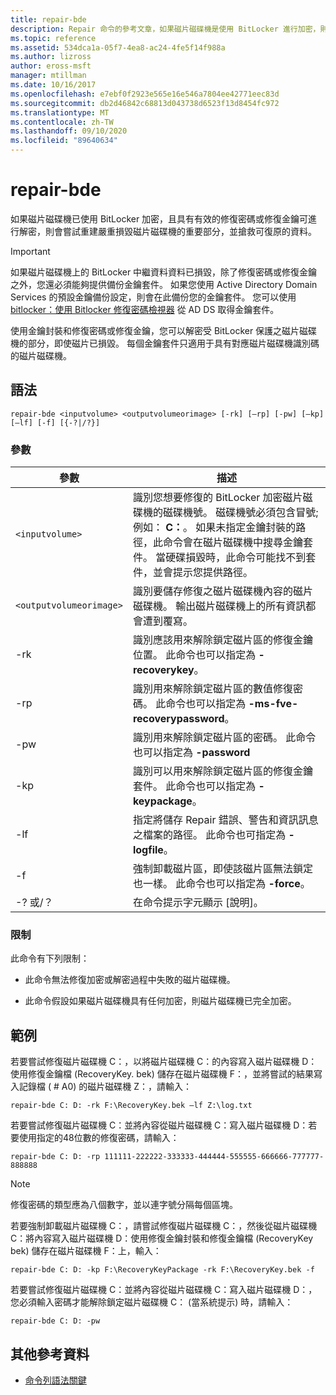 ```yaml
---
title: repair-bde
description: Repair 命令的參考文章，如果磁片磁碟機是使用 BitLocker 進行加密，則可以嘗試重建嚴重損毀磁片磁碟機的重要部分，並搶救可復原的資料。
ms.topic: reference
ms.assetid: 534dca1a-05f7-4ea8-ac24-4fe5f14f988a
ms.author: lizross
author: eross-msft
manager: mtillman
ms.date: 10/16/2017
ms.openlocfilehash: e7ebf0f2923e565e16e546a7804ee42771eec83d
ms.sourcegitcommit: db2d46842c68813d043738d6523f13d8454fc972
ms.translationtype: MT
ms.contentlocale: zh-TW
ms.lasthandoff: 09/10/2020
ms.locfileid: "89640634"
---
```

# <a name="repair-bde"></a>repair-bde

如果磁片磁碟機已使用 BitLocker 加密，且具有有效的修復密碼或修復金鑰可進行解密，則會嘗試重建嚴重損毀磁片磁碟機的重要部分，並搶救可復原的資料。

> [!IMPORTANT]
> 如果磁片磁碟機上的 BitLocker 中繼資料資料已損毀，除了修復密碼或修復金鑰之外，您還必須能夠提供備份金鑰套件。 如果您使用 Active Directory Domain Services 的預設金鑰備份設定，則會在此備份您的金鑰套件。 您可以使用 [bitlocker：使用 Bitlocker 修復密碼檢視器](https://docs.microsoft.com/windows/security/information-protection/bitlocker/bitlocker-use-bitlocker-recovery-password-viewer) 從 AD DS 取得金鑰套件。
>
> 使用金鑰封裝和修復密碼或修復金鑰，您可以解密受 BitLocker 保護之磁片磁碟機的部分，即使磁片已損毀。 每個金鑰套件只適用于具有對應磁片磁碟機識別碼的磁片磁碟機。

## <a name="syntax"></a>語法

```
repair-bde <inputvolume> <outputvolumeorimage> [-rk] [–rp] [-pw] [–kp] [–lf] [-f] [{-?|/?}]
```

### <a name="parameters"></a>參數

| 參數 | 描述 |
|--|--|
| `<inputvolume>` | 識別您想要修復的 BitLocker 加密磁片磁碟機的磁碟機號。 磁碟機號必須包含冒號;例如： **C：**。 如果未指定金鑰封裝的路徑，此命令會在磁片磁碟機中搜尋金鑰套件。 當硬碟損毀時，此命令可能找不到套件，並會提示您提供路徑。 |
| `<outputvolumeorimage>` | 識別要儲存修復之磁片磁碟機內容的磁片磁碟機。 輸出磁片磁碟機上的所有資訊都會遭到覆寫。 |
| -rk | 識別應該用來解除鎖定磁片區的修復金鑰位置。 此命令也可以指定為 **-recoverykey**。 |
| -rp | 識別用來解除鎖定磁片區的數值修復密碼。 此命令也可以指定為 **-ms-fve-recoverypassword**。 |
| -pw | 識別用來解除鎖定磁片區的密碼。 此命令也可以指定為 **-password** |
| -kp | 識別可以用來解除鎖定磁片區的修復金鑰套件。 此命令也可以指定為 **-keypackage**。 |
| -lf | 指定將儲存 Repair 錯誤、警告和資訊訊息之檔案的路徑。 此命令也可指定為 **-logfile**。 |
| -f | 強制卸載磁片區，即使該磁片區無法鎖定也一樣。 此命令也可以指定為 **-force**。 |
| -? 或/？ | 在命令提示字元顯示 [說明]。 |

### <a name="limitations"></a>限制

此命令有下列限制：

- 此命令無法修復加密或解密過程中失敗的磁片磁碟機。

- 此命令假設如果磁片磁碟機具有任何加密，則磁片磁碟機已完全加密。

## <a name="examples"></a>範例

若要嘗試修復磁片磁碟機 C：，以將磁片磁碟機 C：的內容寫入磁片磁碟機 D：使用修復金鑰檔 (RecoveryKey. bek) 儲存在磁片磁碟機 F：，並將嘗試的結果寫入記錄檔 ( # A0) 的磁片磁碟機 Z：，請輸入：

```
repair-bde C: D: -rk F:\RecoveryKey.bek –lf Z:\log.txt
```

若要嘗試修復磁片磁碟機 C：並將內容從磁片磁碟機 C：寫入磁片磁碟機 D：若要使用指定的48位數的修復密碼，請輸入：

```
repair-bde C: D: -rp 111111-222222-333333-444444-555555-666666-777777-888888
```

>[!NOTE]
> 修復密碼的類型應為八個數字，並以連字號分隔每個區塊。

若要強制卸載磁片磁碟機 C：，請嘗試修復磁片磁碟機 C：，然後從磁片磁碟機 C：將內容寫入磁片磁碟機 D：使用修復金鑰封裝和修復金鑰檔 (RecoveryKey bek) 儲存在磁片磁碟機 F：上，輸入：

```
repair-bde C: D: -kp F:\RecoveryKeyPackage -rk F:\RecoveryKey.bek -f
```

若要嘗試修復磁片磁碟機 C：並將內容從磁片磁碟機 C：寫入磁片磁碟機 D：，您必須輸入密碼才能解除鎖定磁片磁碟機 C： (當系統提示) 時，請輸入：

```
repair-bde C: D: -pw
```

## <a name="additional-references"></a>其他參考資料

- [命令列語法關鍵](command-line-syntax-key.md)
